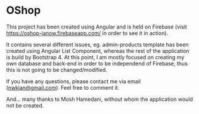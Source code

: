 # OShop

This project has been created using Angular and is held on Firebase (visit https://oshop-janow.firebaseapp.com/ in order to see it in action).

It contains several different issues, eg. admin-products template has been created using Angular List Component, whereas the rest of the application is build by Bootstrap 4. At this point, I am mostly focused on creating my own database and back-end in order to be independend of Firebase, thus this is not going to be changed/modified. 

If you have any questions, please contact me via email (nwkjan@gmail.com).
Feel free to comment it.

And...
many thanks to Mosh Hamedani, without whom the application would not be created.
